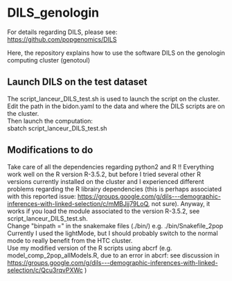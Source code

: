 # DILS_genologin
For details regarding DILS, please see: <br>
https://github.com/popgenomics/DILS<br>

Here, the repository explains how to use the software DILS on the genologin computing cluster (genotoul)<br>

## Launch DILS on the test dataset
The script_lanceur_DILS_test.sh is used to launch the script on the cluster.<br>
Edit the path in the bidon.yaml to the data and where the DILS scripts are on the cluster.<br>
Then launch the computation:<br>
sbatch script_lanceur_DILS_test.sh<br>

## Modifications to do
Take care of all the dependencies regarding python2 and R !! Everything work well on the R version R-3.5.2, but before I tried several other R versions currently installed on the cluster and I experienced different problems regarding the R librairy dependencies (this is perhaps associated with this reported issue: https://groups.google.com/g/dils---demographic-inferences-with-linked-selection/c/mMBJjj79LoQ, not sure). Anyway, it works if you load the module associated to the version R-3.5.2, see script_lanceur_DILS_test.sh.<br>
Change "binpath =" in the snakemake files (./bin/) e.g. ./bin/Snakefile_2pop <br>
Currently I used the lightMode, but I should probably switch to the normal mode to really benefit from the HTC cluster.<br>
Use my modified version of the R scripts using abcrf (e.g. model_comp_2pop_allModels.R, due to an error in abcrf: see discussion in https://groups.google.com/g/dils---demographic-inferences-with-linked-selection/c/Qcu3rqvPXWc )<br>

